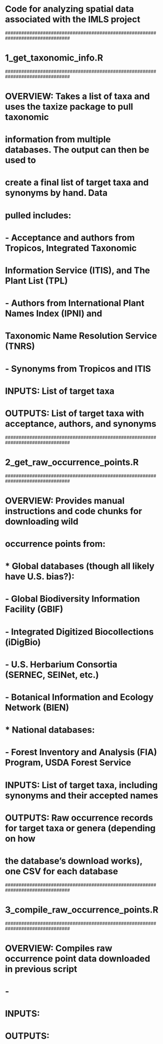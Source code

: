 # Code for analyzing spatial data associated with the IMLS project

################################################################################
# 1_get_taxonomic_info.R
################################################################################

# OVERVIEW: Takes a list of taxa and uses the taxize package to pull taxonomic
#           information from multiple databases. The output can then be used to
#           create a final list of target taxa and synonyms by hand. Data
#           pulled includes:
#             - Acceptance and authors from Tropicos, Integrated Taxonomic
#                Information Service (ITIS), and The Plant List (TPL)
#             - Authors from International Plant Names Index (IPNI) and
#                Taxonomic Name Resolution Service (TNRS)
#             - Synonyms from Tropicos and ITIS
# INPUTS: List of target taxa
# OUTPUTS: List of target taxa with acceptance, authors, and synonyms

################################################################################
# 2_get_raw_occurrence_points.R
################################################################################

# OVERVIEW: Provides manual instructions and code chunks for downloading wild
#           occurrence points from:
#           * Global databases (though all likely have U.S. bias?):
#             - Global Biodiversity Information Facility (GBIF)
#             - Integrated Digitized Biocollections (iDigBio)
#             - U.S. Herbarium Consortia (SERNEC, SEINet, etc.)
#             - Botanical Information and Ecology Network (BIEN)
#           * National databases:
#             - Forest Inventory and Analysis (FIA) Program, USDA Forest Service
# INPUTS: List of target taxa, including synonyms and their accepted names
# OUTPUTS: Raw occurrence records for target taxa or genera (depending on how
#          the database’s download works), one CSV for each database

################################################################################
# 3_compile_raw_occurrence_points.R
################################################################################

# OVERVIEW: Compiles raw occurrence point data downloaded in previous script
#             -
# INPUTS:
# OUTPUTS:
